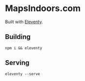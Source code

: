 # MapsIndoors.com

Built with [Eleventy](https://www.11ty.dev/docs/).

## Building

`npm i && eleventy`

## Serving

`eleventy --serve`
